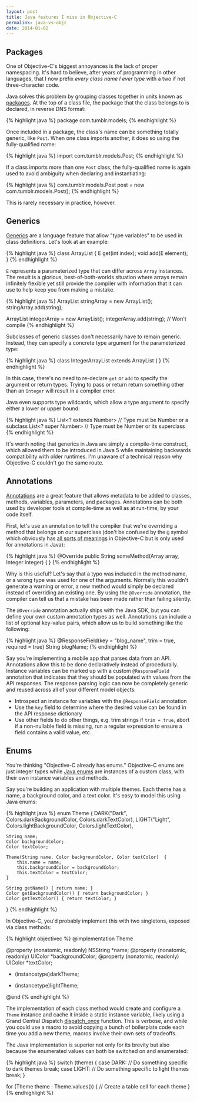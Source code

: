 ```yaml
---
layout: post
title: Java features I miss in Objective-C
permalink: java-vs-objc
date: 2014-01-02
---
```


## Packages

One of Objective-C's biggest annoyances is the lack of proper namespacing. It's hard to believe, after years of programming in other languages, that I now prefix *every class name I ever type* with a two if not three-character code.

Java solves this problem by grouping classes together in units known as [packages](http://en.wikipedia.org/wiki/Java_package). At the top of a class file, the package that the class belongs to is declared, in reverse DNS format:

{% highlight java %}
package com.tumblr.models;
{% endhighlight %}

Once included in a package, the class's name can be something totally generic, like `Post`. When one class imports another, it does so using the fully-qualified name:

{% highlight java %}
import com.tumblr.models.Post;
{% endhighlight %}

If a class imports more than one `Post` class, the fully-qualified name is again used to avoid ambiguity when declaring and instantiating:

{% highlight java %}
com.tumblr.models.Post post = new com.tumblr.models.Post();
{% endhighlight %}

This is rarely necessary in practice, however.

## Generics

[Generics](http://en.wikipedia.org/wiki/Generics_in_Java) are a language feature that allow "type variables" to be used in class definitions. Let's look at an example:

{% highlight java %}
class ArrayList<E> {
    E get(int index);
    void add(E element);
}
{% endhighlight %}

`E` represents a parameterized type that can differ across `Array` instances. The result is a glorious, best-of-both-worlds situation where arrays remain infinitely flexible yet still provide the compiler with information that it can use to help keep you from making a mistake.

{% highlight java %}
ArrayList<String> stringArray = new ArrayList<String>();
stringArray.add(string);

ArrayList<Integer> integerArray = new ArrayList<Integer>();
integerArray.add(string); // Won't compile
{% endhighlight %}

Subclasses of generic classes don't necessarily have to remain generic. Instead, they can specify a concrete type argument for the parameterized type:

{% highlight java %}
class IntegerArrayList extends ArrayList<Integer> {
}
{% endhighlight %}

In this case, there's no need to re-declare `get` or `add` to specify the argument or return types. Trying to pass or return return something other than an `Integer` will result in a compiler error.

Java even supports type wildcards, which allow a type argument to specify either a lower or upper bound:

{% highlight java %}
List<? extends Number>  // Type must be Number or a subclass
List<? super Number>    // Type must be Number or its superclass
{% endhighlight %}

It's worth noting that generics in Java are simply a compile-time construct, which allowed them to be introduced in Java 5 while maintaining backwards compatibility with older runtimes. I'm unaware of a technical reason why Objective-C couldn't go the same route.

## Annotations
[Annotations](http://en.wikipedia.org/wiki/Java_annotation) are a great feature that allows metadata to be added to classes, methods, variables, parameters, and packages. Annotations can be both used by developer tools at compile-time as well as at run-time, by your code itself.

First, let's use an annotation to tell the compiler that we're overriding a method that belongs on our superclass (don't be confused by the `@` symbol which obviously has [all sorts of meanings](http://nshipster.com/at-compiler-directives/) in Objective-C but is only used for annotations in Java):

{% highlight java %}
@Override
public String someMethod(Array array, Integer integer) {
}
{% endhighlight %}

Why is this useful? Let's say that a typo was included in the method name, or a wrong type was used for one of the arguments. Normally this wouldn't generate a warning or error, a new method would simply be declared instead of overriding an existing one. By using the `@Override` annotation, the compiler can tell us that a mistake has been made rather than failing silently.

The `@Override` annotation actually ships with the Java SDK, but you can define your own custom annotation types as well. Annotations can include a list of optional key-value pairs, which allow us to build something like the following:

{% highlight java %}
@ResponseField(key = "blog_name", trim = true, required = true)
String blogName;
{% endhighlight %}

Say you're implementing a mobile app that parses data from an API. Annotations allow this to be done declaratively instead of procedurally. Instance variables can be marked up with a custom `@ResponseField` annotation that indicates that they should be populated with values from the API responses. The response parsing logic can now be completely generic and reused across all of your different model objects:

* Introspect an instance for variables with the `@ResponseField` annotation
* Use the `key` field to determine where the desired value can be found in the API response dictionary
* Use other fields to do other things, e.g. trim strings if `trim = true`, abort if a non-nullable field is missing, run a regular expression to ensure a field contains a valid value, etc.

## Enums

You're thinking "Objective-C already has enums." Objective-C enums are just integer types while [Java enums](http://en.wikipedia.org/wiki/Enumerated_type#Java) are instances of a custom class, with their own instance variables and methods.

Say you're building an application with multiple themes. Each theme has a name, a background color, and a text color. It's easy to model this using Java enums:

{% highlight java %}
enum Theme {
    DARK("Dark", Colors.darkBackgroundColor, Colors.darkTextColor),
    LIGHT("Light", Colors.lightBackgroundColor, Colors.lightTextColor),

    String name;
    Color backgroundColor;
    Color textColor;

    Theme(String name, Color backgroundColor, Color textColor)  {
        this.name = name;
        this.backgroundColor = backgroundColor;
        this.textColor = textColor;
    }

    String getName() { return name; }
    Color getBackgroundColor() { return backgroundColor; }
    Color getTextColor() { return textColor; }
}
{% endhighlight %}

In Objective-C, you'd probably implement this with two singletons, exposed via class methods:

{% highlight objectivec %}
@implementation Theme

@property (nonatomic, readonly) NSString *name;
@property (nonatomic, readonly) UIColor *backgroundColor;
@property (nonatomic, readonly) UIColor *textColor;

+ (instancetype)darkTheme;

+ (instancetype)lightTheme;

@end
{% endhighlight %}

The implementation of each class method would create and configure a `Theme` instance and cache it inside a static instance variable, likely using a Grand Central Dispatch [dispatch_once](https://developer.apple.com/library/Mac/DOCUMENTATION/Performance/Reference/GCD_libdispatch_Ref/Reference/reference.html#//apple_ref/c/func/dispatch_once) function. This is verbose, and while you could use a macro to avoid copying a bunch of boilerplate code each time you add a new theme, macros involve their own sets of tradeoffs.

The Java implementation is superior not only for its brevity but also because the enumerated values can both be switched on and enumerated:

{% highlight java %}
switch (theme) {
    case DARK:
        // Do something specific to dark themes
        break;
    case LIGHT:
        // Do something specific to light themes
        break;
}

for (Theme theme : Theme.values()) {
    // Create a table cell for each theme
}
{% endhighlight %}
